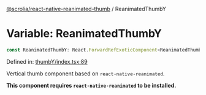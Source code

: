 [@scrolia/react-native-reanimated-thumb](../README.md) / ReanimatedThumbY

# Variable: ReanimatedThumbY

```ts
const ReanimatedThumbY: React.ForwardRefExoticComponent<ReanimatedThumbYProps & React.RefAttributes<View>>;
```

Defined in: [thumbY/index.tsx:89](https://github.com/alpheusday/scrolia/blob/a1d15b8008e894d5dd6b0e61a1c2164d92ca7b98/packages/react-native-reanimated-thumb/src/thumbY/index.tsx#L89)

Vertical thumb component based on `react-native-reanimated`.

**This component requires `react-native-reanimated` to be installed.**
